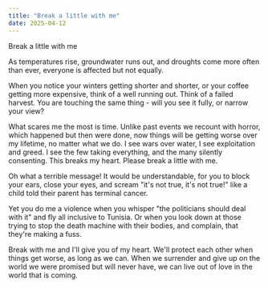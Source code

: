 ```yaml
---
title: "Break a little with me"
date: 2025-04-12
---
```


Break a little with me

As temperatures rise, groundwater runs out, and droughts come more often than ever, everyone is affected but not equally.

When you notice your winters getting shorter and shorter, or your coffee getting more expensive, think of a well running out. Think of a failed harvest. You are touching the same thing - will you see it fully, or narrow your view?

What scares me the most is time. Unlike past events we recount with horror, which happened but then were done, now things will be getting worse over my lifetime, no matter what we do. I see wars over water, I see exploitation and greed. I see the few taking everything, and the many silently consenting. This breaks my heart. Please break a little with me.

Oh what a terrible message! It would be understandable, for you to block your ears, close your eyes, and scream "it's not true, it's not true!" like a child told their parent has terminal cancer.

Yet you do me a violence when you whisper "the politicians should deal with it" and fly all inclusive to Tunisia. 
Or when you look down at those trying to stop the death machine with their bodies, and complain, that they're making a fuss.

Break with me and I'll give you of my heart. We'll protect each other when things get worse, as long as we can. When we surrender and give up on the world we were promised but will never have, we can live out of love in the world that is coming.  
